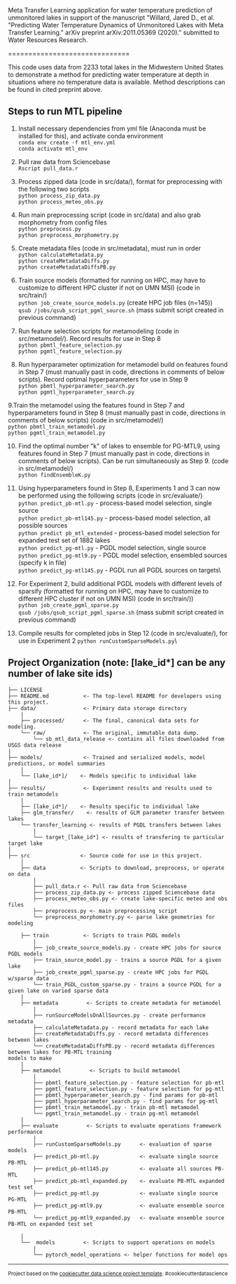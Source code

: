Meta Transfer Learning application for water temperature prediction of unmonitored lakes in support of the manuscript "Willard, Jared D., et al. "Predicting Water Temperature Dynamics of Unmonitored Lakes with Meta Transfer Learning." arXiv preprint arXiv:2011.05369 (2020)." submitted to Water Resources Research. 

==============================

This code uses data from 2233 total lakes in the Midwestern United States to demonstrate a method for predicting water temperature at depth in situations where no temperature data is available. Method descriptions can be found in cited preprint above. 



Steps to run MTL pipeline
------------

1. Install necessary dependencies from yml file (Anaconda must be installed for this), and activate conda environment\
`conda env create -f mtl_env.yml`\
`conda activate mtl_env`

2. Pull raw data from Sciencebase\
`Rscript pull_data.r`


3. Process zipped data (code in src/data/), format for preprocessing with the following two scripts\
`python process_zip_data.py`\
`python process_meteo_obs.py`

4. Run main preprocessing script (code in src/data) and also grab morphometry from config files\
`python preprocess.py`\
`python preprocess_morphometry.py`

5. Create metadata files (code in src/metadata), must run in order\
`python calculateMetadata.py`\
`python createMetadataDiffs.py`\
`python createMetadataDiffsPB.py`

6. Train source models (formatted for running on HPC, may have to customize to different HPC cluster if not on UMN MSI) (code in src/train/)\
`python job_create_source_models.py` (create HPC job files (n=145))\
`qsub /jobs/qsub_script_pgml_source.sh` (mass submit script created in previous command)

7. Run feature selection scripts for metamodeling (code in src/metamodel/). Record results for use in Step 8\
`python pbmtl_feature_selection.py`\
`python pgmtl_feature_selection.py`

8. Run hyperparameter optimization for metamodel build on features found in Step 7 (must manually past in code, directions in comments of below scripts). Record optimal hyperparameters for use in Step 9\
`python pbmtl_hyperparameter_search.py`\
`python pgmtl_hyperparameter_search.py`

9.Train the metamodel using the features found in Step 7 and hyperparameters found in Step 8 (must manually past in code, directions in comments of below scripts) (code in src/metamodel/)\
`python pbmtl_train_metamodel.py`\
`python pgmtl_train_metamodel.py`

10. Find the optimal number "k" of lakes to ensemble for PG-MTL9, using features found in Step 7 (must manually past in code, directions in comments of below scripts). Can be run simultaneously as Step 9. (code in src/metamodel/)\
`python findEnsembleK.py`

11. Using hyperparameters found in Step 8, Experiments 1 and 3 can now be performed using the following scripts (code in src/evaluate/)\
`python predict_pb-mtl.py` - process-based model selection, single source\
`python predict_pb-mtl145.py` -  process-based model selection, all possible  sources\
`python predict pb_mtl_extended` - process-based model selection for expanded test set of 1882 lakes\
`python predict_pg-mtl.py` - PGDL model selection, single source\
`python predict_pg-mtl9.py` - PGDL model selection, ensembled sources (specify k in file)\
`python predict_pg-mtl145.py` - PGDL run all PGDL sources on targets\


12. For Experiment 2, build additional PGDL models with different levels of sparsify (formatted for running on HPC, may have to customize to different HPC cluster if not on UMN MSI) (code in src/train/))\
`python job_create_pgml_sparse.py`\
`qsub /jobs/qsub_script_pgml_sparse.sh` (mass submit script created in previous command)

13. Compile results for completed jobs in Step 12 (code in src/evaluate/), for use in Experiment 2
`python runCustomSparseModels.py`\











Project Organization (note: \[lake_id*\] can be any number of lake site ids)
------------

    ├── LICENSE
    ├── README.md           <- The top-level README for developers using this project.
    ├── data/               <- Primary data storage directory
        |
        ├── processed/      <- The final, canonical data sets for modeling.
        └── raw/            <- The original, immutable data dump.
            └── sb_mtl_data_release <- contains all files downloaded from USGS data release
    |
    ├── models/             <- Trained and serialized models, model predictions, or model summaries
        |
        └── [lake_id*]/    <- Models specific to individual lake
    │
    ├── results/            <- Experiment results and results used to train metamodels 
        |
        ├── [lake_id*]/    <- Results specific to individual lake
        ├── glm_transfer/    <- results of GLM parameter transfer between lakes
        └── transfer_learning <- results of PGDL transfers between lakes
            |
            └── target_[lake_id*] <- results of transfering to particular target lake
    │
    ├── src                <- Source code for use in this project.
        │
        ├── data           <- Scripts to download, preprocess, or operate on data
            |
            ├── pull_data.r <- Pull raw data from Sciencebase
            ├── process_zip_data.py <- process zipped Sciencebase data
            ├── process_meteo_obs.py <- create lake-specific meteo and obs files
            ├── preprocess.py <- main preprocessing script
            └── preprocess_morphometry.py <- parse lake geometries for modeling
    
        ├── train           <- Scripts to train PGDL models
            |
            ├── job_create_source_models.py - create HPC jobs for source PGDL models
            ├── train_source_model.py - trains a source PGDL for a given lake
            ├── job_create_pgml_sparse.py - create HPC jobs for PGDL w/sparse data
            └── train_PGDL_custom_sparse.py - trains a source PGDL for a given lake on varied sparse data
        | 
        ├── metadata         <- Scripts to create metadata for metamodel 
            |
            ├── runSourceModelsOnAllSources.py - create performance metadata
            ├── calculateMetadata.py - record metadata for each lake
            ├── createMetadataDiffs.py - record metadata differences between lakes
            └── createMetadataDiffsPB.py - record metadata differences between lakes for PB-MTL training
    models to make
        |
        ├── metamodel         <- Scripts to build metamodel  
            |
            ├── pbmtl_feature_selection.py - feature selection for pb-mtl
            ├── pgmtl_feature_selection.py - feature selection for pg-mtl
            ├── pbmtl_hyperparameter_search.py - find params for pb-mtl
            ├── pgmtl_hyperparameter_search.py - find params for pg-mtl
            ├── pbmtl_train_metamodel.py - train pb-mtl metamodel
            └── pgmtl_train_metamodel.py - train pg-mtl metamodel
        |
        ├── evaluate         <- Scripts to evaluate operations framework performance
            |
            ├── runCustomSparseModels.py      <- evaluation of sparse models
            ├── predict_pb-mtl.py             <- evaluate single source PB-MTL
            ├── predict_pb-mtl145.py          <- evaluate all sources PB-MTL
            ├── predict_pb-mtl_expanded.py    <- evaluate PB-MTL expanded test set
            ├── predict_pg-mtl.py             <- evaluate single source PG-MTL
            ├── predict_pg-mtl9.py            <- evaluate ensemble source PB-MTL  
            └── predict_pg-mtl9_expanded.py   <- evaluate ensemble source PB-MTL on expanded test set
    
        |
        └──  models         <- Scripts to support operations on models 
            |
            └── pytorch_model_operations <- helper functions for model ops 
         



--------

<p><small>Project based on the <a target="_blank" href="https://drivendata.github.io/cookiecutter-data-science/">cookiecutter data science project template</a>. #cookiecutterdatascience</small></p>
